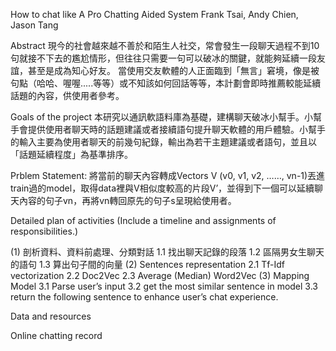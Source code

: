 How to chat like A Pro
Chatting Aided System 
Frank Tsai, Andy Chien, Jason Tang
 
Abstract
現今的社會越來越不善於和陌生人社交，常會發生一段聊天過程不到10句就接不下去的尷尬情形，但往往只需要一句可以破冰的關鍵，就能夠延續一段友誼，甚至是成為知心好友。
當使用交友軟體的人正面臨到「無言」窘境，像是被句點（哈哈、喔喔.....等等）或不知該如何回話等等，本計劃會即時推薦較能延續話題的內容，供使用者參考。
 
Goals of the project 
本研究以通訊軟語料庫為基礎，建構聊天破冰小幫手。小幫手會提供使用者聊天時的話題建議或者接續語句提升聊天軟體的用戶體驗。小幫手的輸入主要為使用者聊天的前幾句紀錄，輸出為若干主題建議或者語句，並且以「話題延續程度」為基準排序。
 
Prblem Statement:
將當前的聊天內容轉成Vectors V (v0, v1, v2, ……, vn-1)丟進train過的model，取得data裡與V相似度較高的片段V’，並得到下一個可以延續聊天內容的句子vn，再將vn轉回原先的句子s呈現給使用者。
 
 
Detailed plan of activities (Include a timeline and assignments of responsibilities.)
 
(1) 剖析資料、資料前處理、分類對話
     1.1 找出聊天記錄的段落
     1.2 區隔男女生聊天的語句
     1.3 算出句子間的向量
 (2) Sentences representation
     2.1 Tf-Idf vectorization
     2.2 Doc2Vec
     2.3 Average (Median) Word2Vec
(3) Mapping Model
     3.1 Parse user’s input
     3.2 get the most similar sentence in model
     3.3 return the following sentence to enhance user’s chat experience.
 
Data and resources
 
Online chatting record
 
